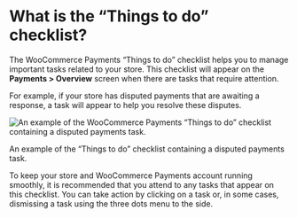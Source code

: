 # What is the “Things to do” checklist?

The WooCommerce Payments “Things to do” checklist helps you to manage important tasks related to your store. This checklist will appear on the **Payments > Overview** screen when there are tasks that require attention.

For example, if your store has disputed payments that are awaiting a response, a task will appear to help you resolve these disputes.

![An example of the WooCommerce Payments “Things to do” checklist containing a disputed payments task.](https://woocommerce.com/wp-content/uploads/2022/08/WCPay-Things-to-do-next-checklist.png)

An example of the “Things to do” checklist containing a disputed payments task.

To keep your store and WooCommerce Payments account running smoothly, it is recommended that you attend to any tasks that appear on this checklist. You can take action by clicking on a task or, in some cases, dismissing a task using the three dots menu to the side.
